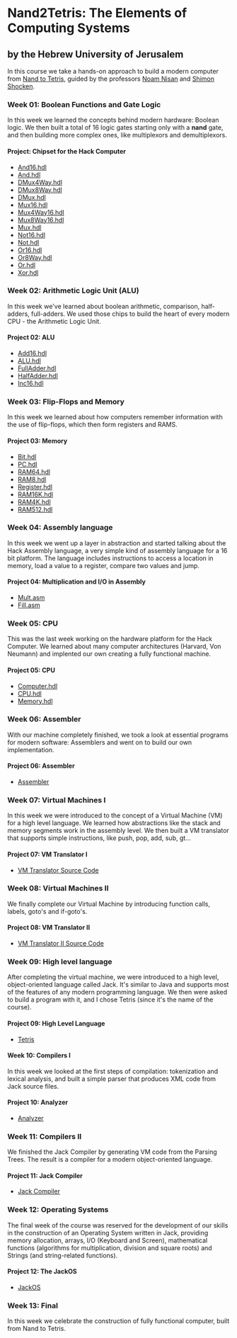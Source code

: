 # Nand2Tetris: The Elements of Computing Systems
## by the Hebrew University of Jerusalem
In this course we take a hands-on approach to build a modern computer from [Nand to Tetris](https://nand2tetris.org), guided by the professors [Noam Nisan](https://en.wikipedia.org/wiki/Noam_Nisan) and [Shimon Shocken](https://www.shimonschocken.com/).

### Week 01: Boolean Functions and Gate Logic
In this week we learned the concepts behind modern hardware: Boolean logic. We then built a total of 16 logic gates starting only with a **nand** gate, and then building more complex ones, like multiplexors and demultiplexors. 

#### Project: Chipset for the Hack Computer

-   [And16.hdl](./week_01/And16.hdl)
-   [And.hdl](./week_01/And.hdl)
-   [DMux4Way.hdl](./week_01/DMux4Way.hdl)
-   [DMux8Way.hdl](./week_01/DMux8Way.hdl)
-   [DMux.hdl](./week_01/DMux.hdl)
-   [Mux16.hdl](./week_01/Mux16.hdl)
-   [Mux4Way16.hdl](./week_01/Mux4Way16.hdl)
-   [Mux8Way16.hdl](./week_01/Mux8Way16.hdl)
-   [Mux.hdl](./week_01/Mux.hdl)
-   [Not16.hdl](./week_01/Not16.hdl)
-   [Not.hdl](./week_01/Not.hdl)
-   [Or16.hdl](./week_01/Or16.hdl)
-   [Or8Way.hdl](./week_01/Or8Way.hdl)
-   [Or.hdl](./week_01/Or.hdl)
-   [Xor.hdl](./week_01/Xor.hdl)

### Week 02: Arithmetic Logic Unit (ALU)
In this week we've learned about boolean arithmetic, comparison, half-adders, full-adders. We used those chips to build the heart of every modern CPU - the Arithmetic Logic Unit.

#### Project 02: ALU

-  [Add16.hdl](./week_02/Add16.hdl)
-  [ALU.hdl](./week_02/ALU.hdl)
-  [FullAdder.hdl](./week_02/FullAdder.hdl)
-  [HalfAdder.hdl](./week_02/HalfAdder.hdl)
-  [Inc16.hdl](./week_02/Inc16.hdl)

### Week 03: Flip-Flops and Memory
In this week we learned about how computers remember information with the use of flip-flops, which then form registers and RAMS.

#### Project 03: Memory
-  [Bit.hdl](./week_03/a/Bit.hdl)
-  [PC.hdl](./week_03/a/PC.hdl)
-  [RAM64.hdl](./week_03/a/RAM64.hdl)
-  [RAM8.hdl](./week_03/a/RAM8.hdl)
-  [Register.hdl](./week_03/a/Register.hdl)
-  [RAM16K.hdl](./week_03/b/RAM16K.hdl)
-  [RAM4K.hdl](./week_03/b/RAM4K.hdl)
-  [RAM512.hdl](./week_03/b/RAM512.hdl)

### Week 04: Assembly language
In this week we went up a layer in abstraction and started talking about the Hack Assembly language, a very simple kind of assembly language for a 16 bit platform. The language includes instructions to access a location in memory, load a value to a register, compare two values and jump.

#### Project 04: Multiplication and I/O in Assembly

-   [Mult.asm](./week_04/mult/Mult.asm)
-   [Fill.asm](./week_04/fill/Fill.asm)

### Week 05: CPU
This was the last week working on the hardware platform for the Hack Computer. We learned about many computer architectures (Harvard, Von Neumann) and implented our own creating a fully functional machine.

#### Project 05: CPU

-  [Computer.hdl](./week_05/Computer.hdl)
-  [CPU.hdl](./week_05/CPU.hdl)
-  [Memory.hdl](./week_05/Memory.hdl)

### Week 06: Assembler
With our machine completely finished, we took a look at essential programs for modern software: Assemblers and went on to build our own implementation.

#### Project 06: Assembler
- [Assembler](./week_06/)


### Week 07: Virtual Machines I
In this week we were introduced to the concept of a Virtual Machine (VM) for a high level language. We learned how abstractions like the stack and memory segments work in the assembly level. We then built a VM translator that supports simple instructions, like push, pop, add, sub, gt...

#### Project 07: VM Translator I
-   [VM Translator Source Code](./week_07/)

### Week 08: Virtual Machines II
We finally complete our Virtual Machine by introducing function calls, labels, goto's and if-goto's.

#### Project 08: VM Translator II
-   [VM Translator II Source Code](./week_08/)

### Week 09: High level language
After completing the virtual machine, we were introduced to a high level, object-oriented language called Jack. It's similar to Java and supports most of the features of any modern programming language. We then were asked to build a program with it, and I chose Tetris (since it's the name of the course).

#### Project 09: High Level Language
-   [Tetris](./week_09/Tetris/)

#### Week 10: Compilers I
In this week we looked at the first steps of compilation: tokenization and lexical analysis, and built a simple parser that produces XML code from Jack source files.

#### Project 10: Analyzer 
-   [Analyzer](./week_10/analyzer/)

### Week 11: Compilers II
We finished the Jack Compiler by generating VM code from the Parsing Trees. The result is a compiler for a modern object-oriented language.

#### Project 11: Jack Compiler
-   [Jack Compiler](./week_11/compiler/)

### Week 12: Operating Systems
The final week of the course was reserved for the development of our skills in the construction of an Operating System written in Jack, providing memory allocation, arrays, I/O (Keyboard and Screen), mathematical functions (algorithms for multiplication, division and square roots) and Strings (and string-related functions).

#### Project 12: The JackOS
-   [JackOS](./week_12/)

### Week 13: Final 
In this week we celebrate the construction of fully functional computer, built from Nand to Tetris.
